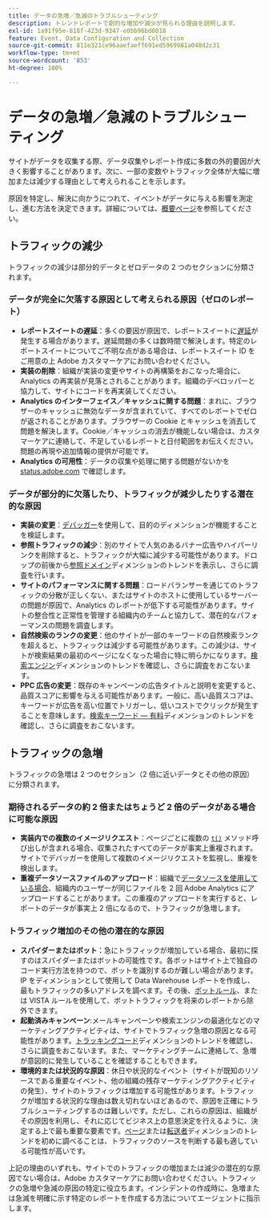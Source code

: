 ```yaml
---
title: データの急増／急減のトラブルシューティング
description: トレンドレポートで劇的な増加や減少が見られる理由を説明します。
exl-id: 1a91f95e-818f-423d-9247-e0bb96bd0018
feature: Event, Data Configuration and Collection
source-git-commit: 811e321ce96aaefaeff691ed5969981a048d2c31
workflow-type: tm+mt
source-wordcount: '853'
ht-degree: 100%

---
```


# データの急増／急減のトラブルシューティング

サイトがデータを収集する際、データ収集やレポート作成に多数の外的要因が大きく影響することがあります。次に、一部の変数やトラフィック全体が大幅に増加または減少する理由として考えられることを示します。

原因を特定し、解決に向かうにつれて、イベントがデータに与える影響を測定し、進む方法を決定できます。詳細については、[概要ページ](overview.md)を参照してください。

## トラフィックの減少

トラフィックの減少は部分的データとゼロデータの 2 つのセクションに分類されます。

### データが完全に欠落する原因として考えられる原因（ゼロのレポート）

* **レポートスイートの遅延**：多くの要因が原因で、レポートスイートに[遅延](../latency.md)が発生する場合があります。遅延問題の多くは数時間で解決します。特定のレポートスイートについてご不明な点がある場合は、レポートスイート ID をご用意の上 Adobe カスタマーケアにお問い合わせください。
* **実装の削除**：組織が実装の変更やサイトの再構築をおこなった場合に、Analytics の再実装が見落とされることがあります。組織のデベロッパーと協力して、サイトにコードを再実装してください。
* **Analytics のインターフェイス／キャッシュに関する問題**：まれに、ブラウザーのキャッシュに無効なデータが含まれていて、すべてのレポートでゼロが返されることがあります。ブラウザーの Cookie とキャッシュを消去して問題を解決します。Cookie／キャッシュの消去が機能しない場合は、カスタマーケアに連絡して、不足しているレポートと日付範囲をお伝えください。問題の再現や追加情報の提供が可能です。
* **Analytics の可用性**：データの収集や処理に関する問題がないかを [status.adobe.com](https://status.adobe.com/products/1173/jp) で確認します。

### データが部分的に欠落したり、トラフィックが減少したりする潜在的な原因

* **実装の変更**：[デバッガー](/help/implement/validate/debugger.md)を使用して、目的のディメンションが機能することを検証します。
* **参照トラフィックの減少**：別のサイトで人気のあるバナー広告やハイパーリンクを削除すると、トラフィックが大幅に減少する可能性があります。ドロップの前後から[参照ドメイン](/help/components/dimensions/referring-domain.md)ディメンションのトレンドを表示し、さらに調査を行います。
* **サイトのパフォーマンスに関する問題**：ロードバランサーを通じてのトラフィックの分散が正しくない、またはサイトのホストに使用しているサーバーの問題が原因で、Analytics のレポートが低下する可能性があります。サイトの整合性と正常性を管理する組織内のチームと協力して、潜在的なパフォーマンスの問題を調査します。
* **自然検索のランクの変更**：他のサイトが一部のキーワードの自然検索ランクを超えると、トラフィックは減少する可能性があります。この減少は、サイトが検索結果の最初のページになくなった場合に特に明らかになります。[検索エンジン](/help/components/dimensions/search-engine.md)ディメンションのトレンドを確認し、さらに調査をおこないます。
* **PPC 広告の変更**：既存のキャンペーンの広告タイトルと説明を変更すると、品質スコアに影響を与える可能性があります。一般に、高い品質スコアは、キーワードが広告を高い位置でトリガーし、低いコストでクリックが発生することを意味します。[検索キーワード — 有料](/help/components/dimensions/search-keyword.md)ディメンションのトレンドを確認し、さらに調査をおこないます。

## トラフィックの急増

トラフィックの急増は 2 つのセクション（2 倍に近いデータとその他の原因）に分類されます。

### 期待されるデータの約 2 倍またはちょうど 2 倍のデータがある場合に可能な原因

* **実装内での複数のイメージリクエスト**：ページごとに複数の [`t()`](/help/implement/vars/functions/t-method.md) メソッド呼び出しが含まれる場合、収集されたすべてのデータが事実上重複されます。サイトでデバッガーを使用して複数のイメージリクエストを監視し、重複を検出します。
* **重複データソースファイルのアップロード**：組織で[データソースを使用している場合](/help/import/data-sources/overview.md)、組織内のユーザーが同じファイルを 2 回 Adobe Analytics にアップロードすることがあります。この重複のアップロードを実行すると、レポートのデータが事実上 2 倍になるので、トラフィックが急増します。

### トラフィック増加のその他の潜在的な原因

* **スパイダーまたはボット**：急にトラフィックが増加している場合、最初に探すのはスパイダーまたはボットの可能性です。各ボットはサイト上で独自のコード実行方法を持つので、ボットを識別するのが難しい場合があります。IP をディメンションとして使用して Data Warehouse レポートを作成し、最もトラフィックの多いアドレスを調べます。その後、[ボットルール](/help/admin/admin/c-manage-report-suites/c-edit-report-suites/general/bot-removal/bot-rules.md)、または VISTA ルールを使用して、ボットトラフィックを将来のレポートから除外できます。
* **起動済みキャンペーン**:メールキャンペーンや検索エンジンの最適化などのマーケティングアクティビティは、サイトでトラフィック急増の原因となる可能性があります。[トラッキングコード](/help/components/dimensions/tracking-code.md)ディメンションのトレンドを確認し、さらに調査をおこないます。また、マーケティングチームに連絡して、急増が意図的に発生していることを確認することもできます。
* **環境的または状況的な原因**：休日や状況的なイベント（サイトが既知のリソースである重要なイベント、他の組織の残存マーケティングアクティビティの発生）、サイトのトラフィックは増加する可能性があります。トラフィックが増加する状況的な理由は数え切れないほどあるので、原因を正確にトラブルシューティングするのは難しいです。ただし、これらの原因は、組織がその原因を利用し、それに応じてビジネス上の意思決定を行えるように、決定する上で最も重要な要素です。[ページ](/help/components/dimensions/page.md)または[転送者](/help/components/dimensions/referrer.md)ディメンションのトレンドを初めに調べることは、トラフィックのソースを判断する最も適している可能性が高いです。

上記の理由のいずれも、サイトでのトラフィックの増加または減少の潜在的な原因でない場合は、Adobe カスタマーケアにお問い合わせください。トラフィックの急増や急減の原因の特定に役立ちます。インシデントの作成時に、急増または急減を明確に示す特定のレポートを作成する方法についてエージェントに指示します。
